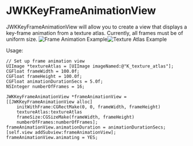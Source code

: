 JWKKeyFrameAnimationView
========================
JWKKeyFrameAnimationView will allow you to create a view that displays a key-frame animation from a texture atlas. Currently, all frames must be of uniform size.
![Frame Animation Example](http://i.imgur.com/oJptCfv.gif)![Texture Atlas Example](http://i.imgur.com/8ayBGqH.png)

Usage:

	// Set up frame animation view
	UIImage *textureAtlas = [UIImage imageNamed:@"K_texture_atlas"];
	CGFloat frameWidth = 100.0f;
	CGFloat frameHeight = 100.0f;
	CGFloat animationDurationSecs = 5.0f;
	NSInteger numberOfFrames = 16;
	
	JWKKeyFrameAnimationView *frameAnimationView = [[JWKKeyFrameAnimationView alloc] 
		initWithFrame:CGRectMake(0, 0, frameWidth, frameHeight)
		textureAtlas:textureAtlas 
		frameSize:CGSizeMake(frameWidth, frameHeight) 
	    numberOfFrames:numberOfFrames];
	frameAnimationView.animationDuration = animationDurationSecs;
	[self.view addSubview:frameAnimationView];
	frameAnimationView.animating = YES;
